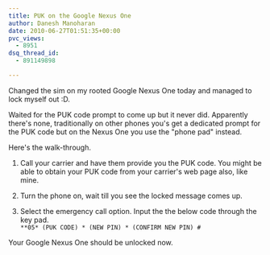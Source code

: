 ```yaml
---
title: PUK on the Google Nexus One
author: Danesh Manoharan
date: 2010-06-27T01:51:35+00:00
pvc_views:
  - 8951
dsq_thread_id:
  - 891149898

---
```

Changed the sim on my rooted Google Nexus One today and managed to lock myself out :D. 

Waited for the PUK code prompt to come up but it never did. Apparently there's none, traditionally on other phones you's get a dedicated prompt for the PUK code but on the Nexus One you use the "phone pad" instead.

Here's the walk-through.

1. Call your carrier and have them provide you the PUK code. You might be able to obtain your PUK code from your carrier's web page also, like mine.

2. Turn the phone on, wait till you see the locked message comes up.

3. Select the emergency call option. Input the the below code through the key pad.  
`**05* (PUK CODE) * (NEW PIN) * (CONFIRM NEW PIN) #`

Your Google Nexus One should be unlocked now.